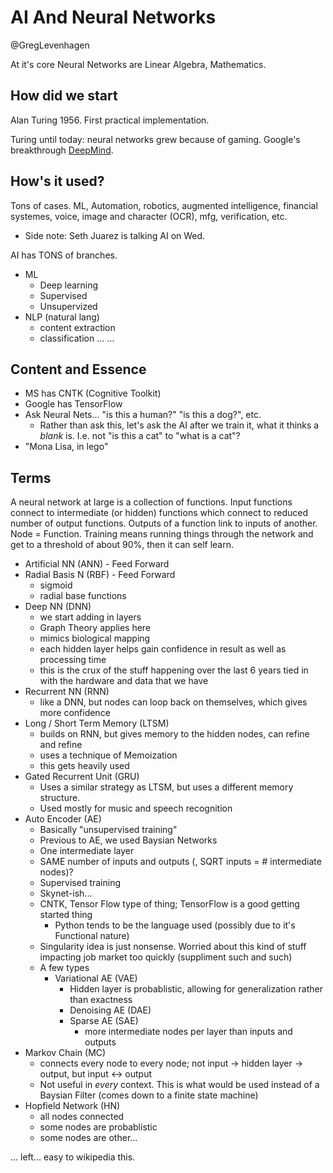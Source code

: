 # AI And Neural Networks

@GregLevenhagen

At it's core Neural Networks are Linear Algebra, Mathematics. 

## How did we start

Alan Turing 1956. First practical implementation.

Turing until today: neural networks grew because of gaming. Google's breakthrough [DeepMind](https://www.deepmind.com).

## How's it used?

Tons of cases. ML, Automation, robotics, augmented intelligence, financial systemes, voice, image and character (OCR), mfg, verification, etc.

- Side note: Seth Juarez is talking AI on Wed.

AI has TONS of branches. 

- ML
  - Deep learning
  - Supervised
  - Unsupervized
- NLP (natural lang)
  - content extraction
  - classification
  ...
...

## Content and Essence

- MS has CNTK (Cognitive Toolkit)
- Google has TensorFlow
- Ask Neural Nets... "is this a human?" "is this a dog?", etc.
  - Rather than ask this, let's ask the AI after we train it, what it thinks a _blank_ is. I.e. not "is this a cat" to "what is a cat"?
- "Mona Lisa, in lego"

## Terms

A neural network at large is a collection of functions. Input functions connect to intermediate (or hidden) functions which connect to reduced number of output functions. Outputs of a function link to inputs of another. Node = Function. Training means running things through the network and get to a threshold of about 90%, then it can self learn.

- Artificial NN (ANN) - Feed Forward
- Radial Basis N (RBF) - Feed Forward
  - sigmoid
  - radial base functions
- Deep NN (DNN)
  - we start adding in layers
  - Graph Theory applies here
  - mimics biological mapping
  - each hidden layer helps gain confidence in result as well as processing time
  - this is the crux of the stuff happening over the last 6 years tied in with the hardware and data that we have
- Recurrent NN (RNN)
  - like a DNN, but nodes can loop back on themselves, which gives more confidence
- Long / Short Term Memory (LTSM)
  - builds on RNN, but gives memory to the hidden nodes, can refine and refine
  - uses a technique of Memoization
  - this gets heavily used
- Gated Recurrent Unit (GRU)
  - Uses a similar strategy as LTSM, but uses a different memory structure.
  - Used mostly for music and speech recognition
- Auto Encoder (AE)
  - Basically "unsupervised training"
  - Previous to AE, we used Baysian Networks
  - One intermediate layer
  - SAME number of inputs and outputs (, SQRT inputs = # intermediate nodes)?
  - Supervised training
  - Skynet-ish... 
  - CNTK, Tensor Flow type of thing; TensorFlow is a good getting started thing
    - Python tends to be the language used (possibly due to it's Functional nature)
  - Singularity idea is just nonsense. Worried about this kind of stuff impacting job market too quickly (suppliment such and such)
  - A few types
    - Variational AE (VAE)
      - Hidden layer is probablistic, allowing for generalization rather than exactness
      - Denoising AE (DAE) 
      - Sparse AE (SAE)
        - more intermediate nodes per layer than inputs and outputs
- Markov Chain (MC)
  - connects every node to every node; not input -> hidden layer -> output, but input <-> output
  - Not useful in _every_ context. This is what would be used instead of a Baysian Filter (comes down to a finite state machine)
- Hopfield Network (HN)
  - all nodes connected
  - some nodes are probablistic
  - some nodes are other...

... left... easy to wikipedia this.